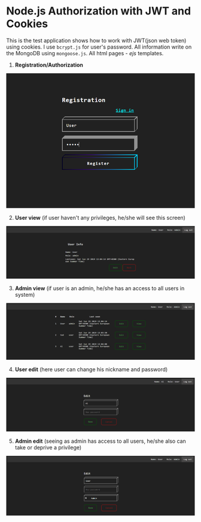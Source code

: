 Node.js Authorization with JWT and Cookies
===

This is the test application shows how to work with JWT(json web token) using cookies.
I use `bcrypt.js` for user's password. All information write on the MongoDB using `mongoose.js`. All html pages - *ejs* templates.

1. **Registration/Authorization**

![](images/Registration.png)


2. **User view**
(if user haven't any privileges, he/she will see this screen)

![](images/View.png)

3. **Admin view**
(if user is an admin, he/she has an access to all users in system)

![](images/Admin-view.png)

4. **User edit**
(here user can change his nickname and password)

![](images/User-edit.png)

5. **Admin edit**
(seeing as admin has access to all users, he/she also can take or deprive a privilege)

![](images/Admin-edit.png)

